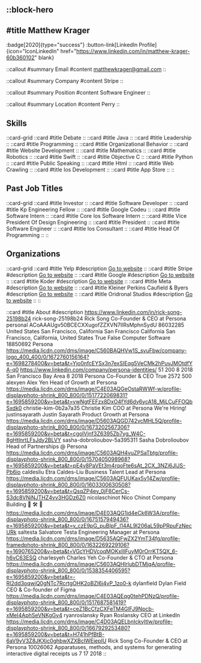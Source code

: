 ::block-hero
---
#title
Matthew Krager
---

:badge[2020]{type="success"}
:button-link[LinkedIn Profile]{icon="IconLinkedIn" href="https://www.linkedin.com/in/matthew-krager-60b360102" blank}

::callout
#summary
Email
#content
matthewkrager@gmail.com
::

::callout
#summary
Company
#content
Stripe
::

::callout
#summary
Position
#content
Software Engineer
::

::callout
#summary
Location
#content
Perry
::

## Skills
::card-grid
::card
#title
Debate
::
::card
#title
Java
::
::card
#title
Leadership
::
::card
#title
Programming
::
::card
#title
Organizational Behavior
::
::card
#title
Website Development
::
::card
#title
Mathematics
::
::card
#title
Robotics
::
::card
#title
Swift
::
::card
#title
Objective C
::
::card
#title
Python
::
::card
#title
Public Speaking
::
::card
#title
Html
::
::card
#title
Web Crawling
::
::card
#title
Ios Development
::
::card
#title
App Store
::
::

## Past Job Titles
::card-grid
::card
#title
Investor
::
::card
#title
Software Developer
::
::card
#title
Kp Engineering Fellow
::
::card
#title
Google Codeu
::
::card
#title
Software Intern
::
::card
#title
Core Ios Software Intern
::
::card
#title
Vice President Of Design Engineering
::
::card
#title
President
::
::card
#title
Software Engineer
::
::card
#title
Ios Consultant
::
::card
#title
Head Of Programming
::
::

## Organizations
::card-grid
::card
#title
Yelp
#description
[Go to website](yelp.com)
::
::card
#title
Stripe
#description
[Go to website](stripe.com)
::
::card
#title
Google
#description
[Go to website](google.com)
::
::card
#title
Koder
#description
[Go to website](koder.com)
::
::card
#title
Meta
#description
[Go to website](meta.com)
::
::card
#title
Kleiner Perkins Caufield & Byers
#description
[Go to website](kpcb.com)
::
::card
#title
Oridronal Studios
#description
[Go to website](oridronal.com)
::
::

::card
#title
About
#description
https://www.linkedin.com/in/rick-song-25198b24 rick-song-25198b24 Rick Song Co-Founder & CEO at Persona personal ACoAAAUgv50BCECXXugofZZXVN7IlRsMphnSydU 86032285 United States San Francisco, California San Francisco California San Francisco, California, United States True False Computer Software 18850692 Persona https://media.licdn.com/dms/image/C560BAQHVw1S_svuFbw/company-logo_400_400/0/1672760156164?e=1698278400&v=beta&t=Yjo0nfcEYSx3n7exSIEqg5VeCMk2hPuvJMOtdfYA-q0 https://www.linkedin.com/company/persona-identities/ 51 200 8 2018 San Francisco Bay Area 8 2018 Persona Co-Founder & CEO True 2572 500 alexyen Alex Yen Head of Growth at Persona https://media.licdn.com/dms/image/C4E03AQGeOstaRWWf-w/profile-displayphoto-shrink_800_800/0/1517722069831?e=1695859200&v=beta&t=ywNgtFEFzx8DxO4fYd6dy6ycA18_MjLCuFFOQbSxdk0 christie-kim-0b2a7a35 Christie Kim COO at Persona We're Hiring! justinsayarath Justin Sayarath Product Growth at Persona https://media.licdn.com/dms/image/D5603AQGD742vcMHL5Q/profile-displayphoto-shrink_800_800/0/1673202567306?e=1695859200&v=beta&t=cgolVjnf3Z6395Zb7yg_W4C-8gHtlnrtLFsJdy2BLVY sasha-dobrolioubov-5a395311 Sasha Dobrolioubov Head of Partnerships @ Persona https://media.licdn.com/dms/image/C5603AQH4vuZPSaTbtg/profile-displayphoto-shrink_800_800/0/1570405098968?e=1695859200&v=beta&t=pE4v8PaVEt3m4rqoFte6sAt_2CX_3NZi6JIJS-Pb6io caldesliu Etra Caldes-Liu Business Talent Lead at Persona https://media.licdn.com/dms/image/C5603AQFUUKax5y14Zw/profile-displayphoto-shrink_800_800/0/1603300630508?e=1695859200&v=beta&t=QsqZP4ey_0jF6CerCs-S3dc8VNiNJTHZ4vv3HGDz6Z0 nicolaschinot Nico Chinot Company Building 🚧 🛠️ 👷 https://media.licdn.com/dms/image/D4E03AQG1jd4eCk6W3A/profile-displayphoto-shrink_800_800/0/1675157949436?e=1695859200&v=beta&t=v_czE9pG_puBIpF_l14AL9I206aL59pPRpuFzNecURk saltesta Salvatore Testa Engineering Manager at Persona https://media.licdn.com/dms/image/D5635AQFwZX2YmT34fg/profile-framedphoto-shrink_800_800/0/1632269229106?e=1690765200&v=beta&t=VGcYHDVcoqMOKxIllFuyM0rOrrKT5QX_6-h6vC63ESQ charlesyeh Charles Yeh Co-Founder & CTO at Persona https://media.licdn.com/dms/image/C5603AQHlrlubDTMjqA/profile-displayphoto-shrink_800_800/0/1538354406595?e=1695859200&v=beta&t=-RI2dd3oqwjQ0gNTc7RcrtgOHK2oBZI6j4vP_1zo0-k dylanfield Dylan Field CEO & Co-founder of Figma https://media.licdn.com/dms/image/C4E03AQEqg0tehPDNzQ/profile-displayphoto-shrink_800_800/0/1517687581419?e=1695859200&v=beta&t=ceZ1BcCfzCXFeTM4GlFJ9Npcb-xMeI4AphSeVNKgGy4 ryanroslansky Ryan Roslansky CEO at LinkedIn https://media.licdn.com/dms/image/C4D03AQELbnIckyItlw/profile-displayphoto-shrink_800_800/0/1667929253480?e=1695859200&v=beta&t=H741hPfBtB-6aV9yV3Z8JKXjc0ghbwXZXBcIWEjepIU Rick Song Co-Founder & CEO at Persona 10026062 Apparatuses, methods, and systems for generating interactive digital receipts us 7 17 2018
::
